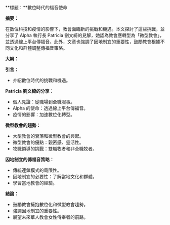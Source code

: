 **標題：**數位時代的福音使命

**摘要：**

在數位科技和疫情的影響下，教會面臨新的挑戰和機遇。本文探討了這些挑戰，並分享了 Alpha 執行長 Patricia 劉文綺的見解，她認為教會應轉型為「微型教會」，並透過線上平台傳福音。此外，文章也強調了因地制宜的重要性，鼓勵教會根據不同文化和群體調整傳福音策略。

**大綱：**

**引言：**
* 介紹數位時代的挑戰和機遇。

**Patricia 劉文綺的分享：**
* 個人見證：從職場到全職服事。
* Alpha 的使命：透過線上平台傳福音。
* 疫情的影響：加速數位化轉型。

**微型教會的趨勢：**
* 大型教會的衰落和微型教會的興起。
* 微型教會的優點：親密感、靈活性。
* 牧職領導的挑戰：雙職牧者和非全職牧者。

**因地制宜的傳福音策略：**
* 傳統連鎖模式的局限性。
* 因地制宜的必要性：了解當地文化和群體。
* 學習當地教會的經驗。

**結論：**
* 鼓勵教會擁抱數位化和微型教會趨勢。
* 強調因地制宜的重要性。
* 展望未來華人教會女性侍奉者的前路。